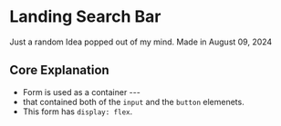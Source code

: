 
# Landing Search Bar

Just a random Idea popped out of my mind. Made in August 09, 2024

## Core Explanation
- Form is used as a container ---
- that contained both of the <code>input</code> and the <code>button</code> elemenets.
- This form has <code>display: flex</code>.
